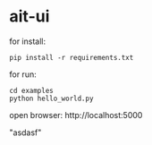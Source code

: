 # ait-ui

for install:
```
pip install -r requirements.txt
```

for run:
```
cd examples
python hello_world.py
```

open browser: http://localhost:5000

"asdasf"